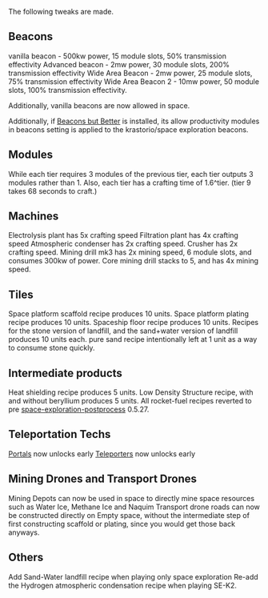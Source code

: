 The following tweaks are made.

## Beacons
vanilla beacon - 500kw power, 15 module slots, 50% transmission effectivity
Advanced beacon - 2mw power, 30 module slots, 200% transmission effectivity
Wide Area Beacon - 2mw power, 25 module slots, 75% transmission effectivity
Wide Area Beacon 2 - 10mw power, 50 module slots, 100% transmission effectivity.

Additionally, vanilla beacons are now allowed in space.

Additionally, if [Beacons but Better](https://mods.factorio.com/mod/walkable-beacons) is installed, its allow productivity modules in beacons setting is applied to the krastorio/space exploration beacons.

## Modules
While each tier requires 3 modules of the previous tier, each tier outputs 3 modules rather than 1.  Also,  each tier has a crafting time of 1.6^tier.  (tier 9 takes 68 seconds to craft.)

## Machines
Electrolysis plant has 5x crafting speed
Filtration plant has 4x crafting speed
Atmospheric condenser has 2x crafting speed.
Crusher has 2x crafting speed.
Mining drill mk3 has 2x mining speed, 6 module slots, and consumes 300kw of power.
Core mining drill stacks to 5, and has 4x mining speed.

## Tiles
Space platform scaffold recipe produces 10 units.
Space platform plating recipe produces 10 units.
Spaceship floor recipe produces 10 units.
Recipes for the stone version of landfill, and the sand+water version of landfill produces 10 units each.  pure sand recipe intentionally left at 1 unit as a way to consume stone quickly.

## Intermediate products
Heat shielding recipe produces 5 units.
Low Density Structure recipe, with and without beryllium produces 5 units.
All rocket-fuel recipes reverted to pre [space-exploration-postprocess](https://mods.factorio.com/mod/space-exploration-postprocess) 0.5.27.

## Teleportation Techs
[Portals](https://mods.factorio.com/mod/Portals) now unlocks early
[Teleporters](https://mods.factorio.com/mod/Teleporters) now unlocks early

## Mining Drones and Transport Drones
Mining Depots can now be used in space to directly mine space resources such as Water Ice, Methane Ice and Naquim
Transport drone roads can now be constructed directly on Empty space, without the intermediate step of first constructing scaffold or plating, since you would get those back anyways.

## Others
Add Sand-Water landfill recipe when playing only space exploration
Re-add the Hydrogen atmospheric condensation recipe when playing SE-K2.
